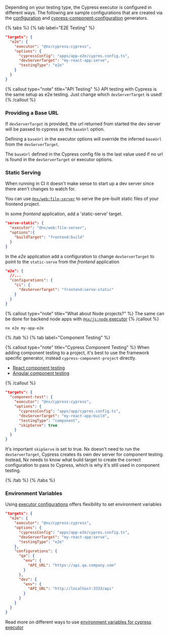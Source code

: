 Depending on your testing type, the Cypress executor is configured in different ways. The following are sample configurations that are created via the [configuration](/packages/cypress/generators/configuration) and [cypress-component-configuration](/packages/cypress/generators/cypress-component-configuration) generators.

{% tabs %}
{% tab label="E2E Testing" %}

```json
"targets": {
  "e2e": {
    "executor": "@nx/cypress:cypress",
    "options": {
      "cypressConfig": "apps/app-e2e/cypres.config.ts",
      "devServerTarget": "my-react-app:serve",
      "testingType": "e2e"
    }
  }
}
```

{% callout type="note" title="API Testing" %}
API testing with Cypress is the same setup as e2e testing. Just change which `devServerTarget` is used!
{% /callout %}

### Providing a Base URL

If `devServerTarget` is provided, the url returned from started the dev server will be passed to cypress as the `baseUrl` option.

Defining a `baseUrl` in the executor options will override the inferred `baseUrl` from the `devServerTarget`.

The `baseUrl` defined in the Cypress config file is the last value used if no url is found in the `devServerTarget` or executor options.

### Static Serving

When running in CI it doesn't make sense to start up a dev server since there aren't changes to watch for.

You can use [`@nx/web:file-server`](/packages/web/executors/file-server) to serve the pre-built static files of your frontend project.

In some _frontend_ application, add a 'static-serve' target.

```json
"serve-static": {
  "executor": "@nx/web:file-server",
  "options":{
    "buildTarget": "frontend:build"
  }
}
```

In the _e2e_ application add a configuration to change `devServerTarget` to point to the `static-serve` from the _frontend_ application

```json
"e2e": {
  //...
  "configurations": {
    "ci": {
      "devServerTarget": "frontend:serve-static"
    }
  }
}
```

{% callout type="note" title="What about Node projects?" %}
The same can be done for backend node apps with [`@nx/js:node` executor](/packages/js/executors/node)
{% /callout %}

```bash
nx e2e my-app-e2e
```

{% /tab %}
{% tab label="Component Testing" %}

{% callout type="note" title="Cypress Component Testing" %}
When adding component testing to a project, it's best to use the framework specific generator, instead `cypress-component-project` directly.

- [React component testing](/packages/react/generators/cypress-component-configuration)
- [Angular component testing](/packages/angular/generators/cypress-component-configuration)

{% /callout %}

```json
"targets": {
  "component-test": {
    "executor": "@nx/cypress:cypress",
    "options": {
      "cypressConfig": "apps/app/cypres.config.ts",
      "devServerTarget": "my-react-app:build",
      "testingType": "component",
      "skipServe": true
    }
  }
}
```

It's important `skipServe` is set to true. Nx doesn't need to run the `devServerTarget`, Cypress creates its own dev server for component testing.
Instead, Nx needs to know what build target to create the correct configuration to pass to Cypress, which is why it's still used in component testing.

{% /tab %}
{% /tabs %}

### Environment Variables

Using [executor configurations](/concepts/executors-and-configurations#executors-and-configurations) offers flexibility to set environment variables

```json
"targets": {
  "e2e": {
    "executor": "@nx/cypress:cypress",
    "options": {
      "cypressConfig": "apps/app-e2e/cypres.config.ts",
      "devServerTarget": "my-react-app:serve",
      "testingType": "e2e"
    },
    "configurations": {
      "qa": {
        "env": {
          "API_URL": "https://api.qa.company.com"
        }
      },
      "dev": {
        "env": {
          "API_URL": "http://localhost:3333/api"
        }
      }
    }
  }
}
```

Read more on different ways to use [environment variables for cypress executor](/packages/cypress#environment-variables)
